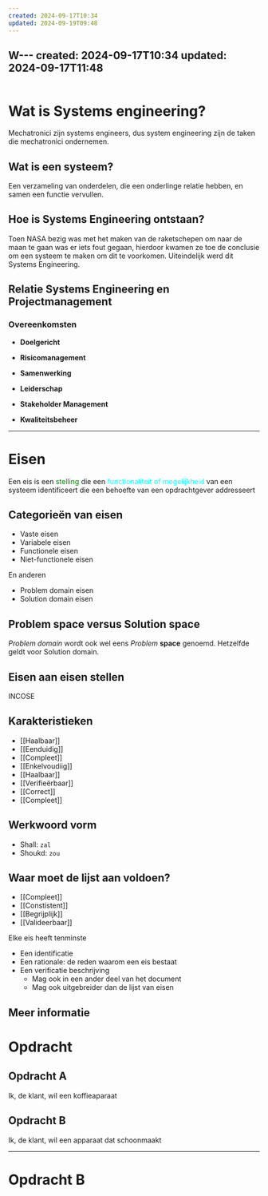 ```yaml
---
created: 2024-09-17T10:34
updated: 2024-09-19T09:48
---
```

W---
created: 2024-09-17T10:34
updated: 2024-09-17T11:48
---
```toc
```


# Wat is Systems engineering?
Mechatronici zijn systems engineers, dus system engineering zijn de taken die mechatronici ondernemen.

## Wat is een systeem?
Een verzameling van onderdelen, die een onderlinge relatie hebben, en samen een functie vervullen. 

## Hoe is Systems Engineering ontstaan?
Toen NASA bezig was met het maken van  de raketschepen om naar de maan te gaan was er iets fout gegaan, hierdoor kwamen ze toe de conclusie om een systeem te maken om dit te voorkomen. Uiteindelijk werd dit Systems Engineering.

## Relatie Systems Engineering  en Projectmanagement
### Overeenkomsten
- **Doelgericht**
- **Risicomanagement**
- **Samenwerking**
- **Leiderschap**

- **Stakeholder Management**
- **Kwaliteitsbeheer**

---

# Eisen
Een eis is een <span  style="color:green">stelling</span> die een <span style="color:cyan">functionaliteit of mogelijkheid</span> van een systeem identificeert die een behoefte van een opdrachtgever addresseert

## Categorieën van eisen 
- Vaste eisen 
- Variabele eisen 
- Functionele eisen 
- Niet-functionele eisen

En anderen

- Problem domain eisen 
- Solution domain eisen

## Problem space versus Solution space 
*Problem domain* wordt ook wel eens *Problem* **space** genoemd.
Hetzelfde geldt voor Solution domain.

## Eisen aan eisen stellen
INCOSE

## Karakteristieken
- [[Haalbaar]]
- [[Eenduidig]]
- [[Compleet]]
- [[Enkelvoudiig]]
- [[Haalbaar]]
- [[Verifieërbaar]]
- [[Correct]]
- [[Compleet]]

## Werkwoord vorm
- Shall: `zal`
- Shoukd: `zou`

## Waar moet de lijst aan voldoen?
- [[Compleet]] 
- [[Constistent]]
- [[Begrijplijk]]
- [[Valideerbaar]]

Elke eis heeft tenminste
- Een identificatie
- Een rationale: de reden waarom een eis bestaat
- Een verificatie beschrijving
	- Mag ook in een ander deel van het document
	- Mag ook uitgebreider dan de lijst van eisen

## Meer informatie


# Opdracht
## Opdracht A
Ik, de klant, wil een koffieaparaat

## Opdracht B
Ik, de klant, wil een apparaat dat schoonmaakt

---

# Opdracht B

